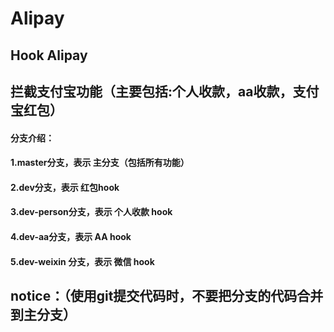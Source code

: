 # Alipay
## Hook Alipay 
## 拦截支付宝功能（主要包括:个人收款，aa收款，支付宝红包）

#### 分支介绍：
#### 1.master分支，表示 主分支（包括所有功能）
#### 2.dev分支，表示 红包hook
#### 3.dev-person分支，表示 个人收款 hook
#### 4.dev-aa分支，表示 AA hook
#### 5.dev-weixin 分支，表示 微信 hook
## notice：（使用git提交代码时，不要把分支的代码合并到主分支）
